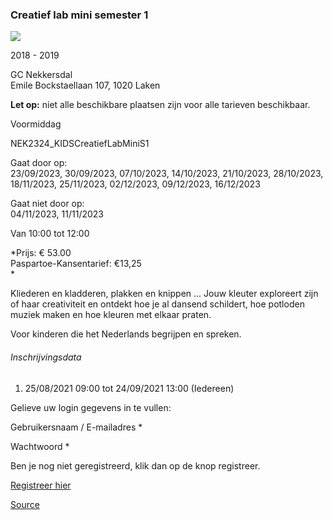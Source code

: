 ### Creatief lab mini semester 1

![](https://s3-eu-west-1.amazonaws.com/os-kwdo/prod/vgc/images/activity/6308bd400d4f3_NEK20_Cursussen_c_Wim_Wetsels-144.jpg)

2018 - 2019

GC Nekkersdal  
Emile Bockstaellaan 107, 1020 Laken

**Let op:** niet alle beschikbare plaatsen zijn voor alle tarieven beschikbaar.

Voormiddag

NEK2324_KIDSCreatiefLabMiniS1

Gaat door op:  
23/09/2023, 30/09/2023, 07/10/2023, 14/10/2023, 21/10/2023, 28/10/2023, 18/11/2023, 25/11/2023, 02/12/2023, 09/12/2023, 16/12/2023

Gaat niet door op:  
04/11/2023, 11/11/2023

Van 10:00 tot 12:00

*Prijs: € 53.00  
Paspartoe-Kansentarief: €13,25  
*

Kliederen en kladderen, plakken en knippen ... Jouw kleuter exploreert zijn of haar creativiteit en ontdekt hoe je al dansend schildert, hoe potloden muziek maken en hoe kleuren met elkaar praten.

Voor kinderen die het Nederlands begrijpen en spreken.

###### Inschrijvingsdata

1.  25/08/2021 09:00 tot 24/09/2021 13:00 (Iedereen)

Gelieve uw login gegevens in te vullen:

Gebruikersnaam / E-mailadres * 

Wachtwoord * 

  

Ben je nog niet geregistreerd, klik dan op de knop registreer.

[Registreer hier](/registration)

[Source](https://tickets.vgc.be/activity/subscribe/NEK2324_KIDSCreatiefLabMiniS1)